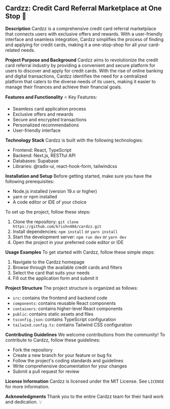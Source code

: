 **Cardzz: Credit Card Referral Marketplace at One Stop 🚀**
--------

**Description**
Cardzz is a comprehensive credit card referral marketplace that connects users with exclusive offers and rewards. With a user-friendly interface and seamless integration, Cardzz simplifies the process of finding and applying for credit cards, making it a one-stop-shop for all your card-related needs.

**Project Purpose and Background**
Cardzz aims to revolutionize the credit card referral industry by providing a convenient and secure platform for users to discover and apply for credit cards. With the rise of online banking and digital transactions, Cardzz identifies the need for a centralized platform that caters to the diverse needs of its users, making it easier to manage their finances and achieve their financial goals.

**Features and Functionality**
⭐ Key Features:

* Seamless card application process
* Exclusive offers and rewards
* Secure and encrypted transactions
* Personalized recommendations
* User-friendly interface

**Technology Stack**
Cardzz is built with the following technologies:

* Frontend: React, TypeScript
* Backend: Next.js, RESTful API
* Databases: Supabase
* Libraries: @radix-ui, react-hook-form, tailwindcss

**Installation and Setup**
Before getting started, make sure you have the following prerequisites:

* Node.js installed (version 19.x or higher)
* yarn or npm installed
* A code editor or IDE of your choice

To set up the project, follow these steps:

1. Clone the repository: `git clone https://github.com/krishn404/cardzz.git`
2. Install dependencies: `npm install` or `yarn install`
3. Start the development server: `npm run dev` or `yarn dev`
4. Open the project in your preferred code editor or IDE

**Usage Examples**
To get started with Cardzz, follow these simple steps:

1. Navigate to the Cardzz homepage
2. Browse through the available credit cards and filters
3. Select the card that suits your needs
4. Fill out the application form and submit it

**Project Structure**
The project structure is organized as follows:

* `src`: contains the frontend and backend code
* `components`: contains reusable React components
* `containers`: contains higher-level React components
* `public`: contains static assets and files
* `tsconfig.json`: contains TypeScript configuration
* `tailwind.config.ts`: contains Tailwind CSS configuration

**Contributing Guidelines**
We welcome contributions from the community! To contribute to Cardzz, follow these guidelines:

* Fork the repository
* Create a new branch for your feature or bug fix
* Follow the project's coding standards and guidelines
* Write comprehensive documentation for your changes
* Submit a pull request for review

**License Information**
Cardzz is licensed under the MIT License. See `LICENSE` for more information.

**Acknowledgments**
Thank you to the entire Cardzz team for their hard work and dedication. 💡
